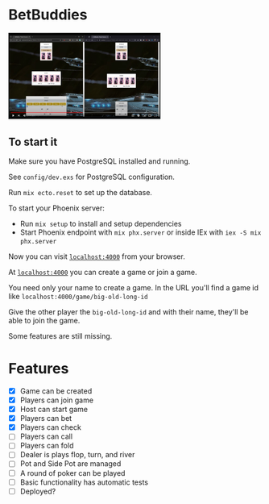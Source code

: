 # BetBuddies

<a href="https://www.youtube.com/watch?v=1FE8Qc-SYfs"><img src="./priv/static/images/bet_buddies.png" style="width:60%" /></a>

## To start it

Make sure you have PostgreSQL installed and running.

See `config/dev.exs` for PostgreSQL configuration.

Run `mix ecto.reset` to set up the database.

To start your Phoenix server:

  * Run `mix setup` to install and setup dependencies
  * Start Phoenix endpoint with `mix phx.server` or inside IEx with `iex -S mix phx.server`

Now you can visit [`localhost:4000`](http://localhost:4000) from your browser.

At [`localhost:4000`](http://localhost:4000) you can create a game or join a game.

You need only your name to create a game. In the URL you'll find a game id like `localhost:4000/game/big-old-long-id`

Give the other player the `big-old-long-id` and with their name, they'll be able to join the game.

Some features are still missing.

# Features
- [x] Game can be created
- [x] Players can join game
- [x] Host can start game
- [x] Players can bet
- [x] Players can check
- [ ] Players can call
- [ ] Players can fold
- [ ] Dealer is plays flop, turn, and river
- [ ] Pot and Side Pot are managed
- [ ] A round of poker can be played
- [ ] Basic functionality has automatic tests
- [ ] Deployed?